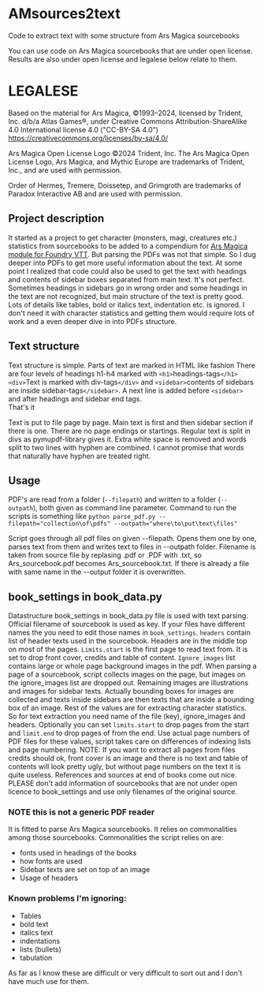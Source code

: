 # AMsources2text
Code to extract text with some structure from Ars Magica sourcebooks

You can use code on Ars Magica sourcebooks that are under open license. Results are also under open license and legalese below relate to them.

# LEGALESE

Based on the material for Ars Magica, ©1993–2024, licensed by Trident, Inc. d/b/a Atlas Games®, under Creative Commons Attribution-ShareAlike 4.0 International license 4.0 ("CC-BY-SA 4.0") https://creativecommons.org/licenses/by-sa/4.0/

Ars Magica Open License Logo ©2024 Trident, Inc. The Ars Magica Open License Logo, Ars Magica, and Mythic Europe are trademarks of Trident, Inc., and are used with permission.

Order of Hermes, Tremere, Doissetep, and Grimgroth are trademarks of Paradox Interactive AB and are used with permission.

## Project description

It started as a project to get character (monsters, magi, creatures etc.) statistics from sourcebooks to be added to a compendium for [Ars Magica module for Foundry VTT](https://github.com/Xzotl42/arm5e). But parsing the PDFs was not that simple. So I dug deeper into PDFs to get more useful information about the text. At some point I realized that code could also be used to get the text with headings and contents of sidebar boxes separated from main text.
It's not perfect. Sometimes headings in sidebars go in wrong order and some headings in the text are not recognized, but main structure of the text is pretty good. Lots of details like tables, bold or italics text, indentation etc. is ignored. I don't need it with character statistics and getting them would require lots of work and a even deeper dive in into PDFs structure.

## Text structure
Text structure is simple. Parts of text are marked in HTML like fashion
There are four levels of headings h1-h4 marked with `<h1>`headings-tags`</h1>`
`<div>`Text is marked with div-tags`</div>` and `<sidebar>`contents of sidebars are inside sidebar-tags`</sidebar>`. A next line is added before `<sidebar>` and after headings and sidebar end tags.  
That's it

Text is put to file page by page. Main text is first and then sidebar section if there is one. There are no page endings or startings. Regular text is split in divs as pymupdf-library gives it. Extra white space is removed and words split to two lines with hyphen are combined. I cannot promise that words that naturally have hyphen are treated right. 

## Usage

PDF's are read from a folder (`--filepath`) and written to a folder (`--outpath`), both given as command line parameter. Command to run the scripts is something like
`python parse_pdf.py --filepath="collection\of\pdfs" --outpath="where\to\put\text\files"`

Script goes through all pdf files on given --filepath. Opens them one by one, parses text from them and writes text to files in --outpath folder. Filename is taken from source file by replasing .pdf or .PDF with .txt, so Ars_sourcebook.pdf becomes Ars_sourcebook.txt. If there is already a file with same name in the --output folder it is overwritten.

## book_settings in book_data.py

Datastructure book_settings in book_data.py file is used with text parsing. Official filename of sourcebook is used as key. If your files have different names the you need to edit those names in `book_settings`. `headers` contain list of header texts used in the sourcebook. Headers are in the middle top on most of the pages. `Limits.start` is the first page to read text from. It is set to drop front cover, credits and table of content. `Ignore_images` list contains large or whole page background images in the pdf. When parsing a page of a sourcebook, script collects images on the page, but images on the ignore_images list are dropped out. Remaining images are illustrations and images for sidebar texts. Actually bounding boxes for images are collected and texts inside sidebars are then texts that are inside a bounding box of an image. Rest of the values are for extracting character statistics. So for text extraction you need name of the file (key), ignore_images and headers. Optionally you can set `limits.start` to drop pages from the start and `limit.end` to drop pages of from the end. Use actual page numbers of PDF files for these values, script takes care on differences of indexing lists and page numbering. NOTE: If you want to extract all pages from files credits should ok, front cover is an image and there is no text and table of contents will look pretty ugly, but without page numbers on the text it is quite useless. References and sources at end of books come out nice.
PLEASE don't add information of sourcebooks that are not under open licence to book_settings and use only filenames of the original source.

### NOTE this is not a generic PDF reader
It is fitted to parse Ars Magica sourcebooks. It relies on commonalities among those sourcebooks. Commonalities the script relies on are:
* fonts used in headings of the books
* how fonts are used
* Sidebar texts are set on top of an image
* Usage of headers

### Known problems I'm ignoring:
* Tables
* bold text
* italics text
* indentations
* lists (bullets)
* tabulation

As far as I know these are difficult or very difficult to sort out and I don't have much use for them.
